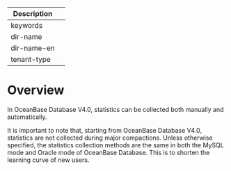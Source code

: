 | Description   |                 |
|---------------|-----------------|
| keywords      |                 |
| dir-name      |                 |
| dir-name-en   |                 |
| tenant-type   |                 |

# Overview

In OceanBase Database V4.0, statistics can be collected both manually and automatically.

It is important to note that, starting from OceanBase Database V4.0, statistics are not collected during major compactions. Unless otherwise specified, the statistics collection methods are the same in both the MySQL mode and Oracle mode of OceanBase Database. This is to shorten the learning curve of new users.
